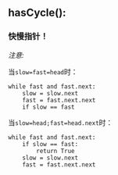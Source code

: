 ## hasCycle():
### 快慢指针！
*注意:*

当`slow=fast=head`时：
```
while fast and fast.next:
    slow = slow.next
    fast = fast.next.next
    if slow == fast
```
当`slow=head;fast=head.next`时：
```
while fast and fast.next:
    if slow == fast:
        return True
    slow = slow.next
    fast = fast.next.next
```
